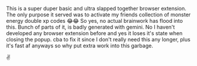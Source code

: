 This is a super duper basic and ultra slapped together browser extension. The only purpose it served was to activate my friends collection of monster energy double xp codes 😂😂 So yes, no actual brainwork has flood into this. Bunch of parts of it, is badly generated with gemini. No I haven't developed any browser extension before and yes it loses it's state when closing the popup. cba to fix it since I don't really need this any longer, plus it's fast af anyways so why put extra work into this garbage.

✌️
